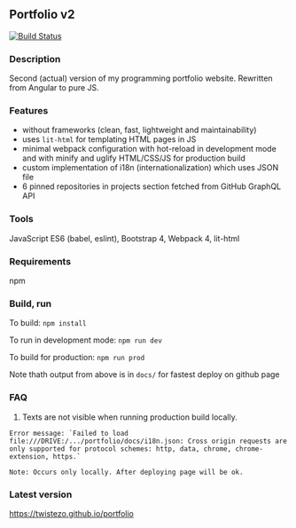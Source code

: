## Portfolio v2
[![Build Status](https://travis-ci.org/twistezo/portfolio.svg?branch=master)](https://travis-ci.org/twistezo/portfolio)

### Description
Second (actual) version of my programming portfolio website. Rewritten from Angular to pure JS.

### Features
- without frameworks (clean, fast, lightweight and maintainability)
- uses `lit-html` for templating HTML pages in JS
- minimal webpack configuration with hot-reload in development mode and with minify and uglify HTML/CSS/JS for production build
- custom implementation of i18n (internationalization) which uses JSON file
- 6 pinned repositories in projects section fetched from GitHub GraphQL API

### Tools
JavaScript ES6 (babel, eslint), Bootstrap 4, Webpack 4, lit-html

### Requirements
npm

### Build, run
To build: `npm install`

To run in development mode: `npm run dev`

To build for production: `npm run prod`

Note thath output from above is in `docs/` for fastest deploy on github page

### FAQ
1. Texts are not visible when running production build locally.
```
Error message: `Failed to load file:///DRIVE:/.../portfolio/docs/i18n.json: Cross origin requests are only supported for protocol schemes: http, data, chrome, chrome-extension, https.`

Note: Occurs only locally. After deploying page will be ok.
```

### Latest version
https://twistezo.github.io/portfolio

